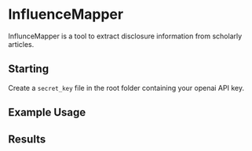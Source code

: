 # InfluenceMapper 

InflunceMapper is a tool to extract disclosure information from scholarly articles. 

## Starting
Create a `secret_key` file in the root folder containing your openai API key.

## Example Usage

## Results

